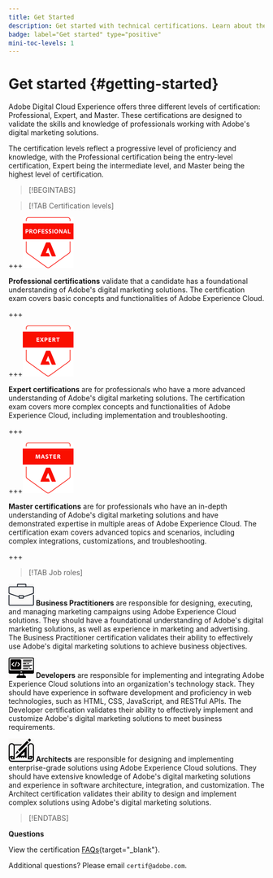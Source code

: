 ```yaml
---
title: Get Started
description: Get started with technical certifications. Learn about the program and how to navigate through our site pages.
badge: label="Get started" type="positive"
mini-toc-levels: 1
---
```


# Get started {#getting-started}

Adobe Digital Cloud Experience offers three different levels of certification: Professional, Expert, and Master. These certifications are designed to validate the skills and knowledge of professionals working with Adobe's digital marketing solutions.

The certification levels reflect a progressive level of proficiency and knowledge, with the Professional certification being the entry-level certification, Expert being the intermediate level, and Master being the highest level of certification.

>[!BEGINTABS]

>[!TAB Certification levels]

+++![Professional Badge](/help/certifications/assets/professional-badge-Xsmall.png) 

**Professional certifications** validate that a candidate has a foundational understanding of Adobe's digital marketing solutions. The certification exam covers basic concepts and functionalities of Adobe Experience Cloud.

+++

+++![Expert Badge](/help/certifications/assets/expert-badge-Xsmall.png)    

**Expert certifications** are for professionals who have a more advanced understanding of Adobe's digital marketing solutions. The certification exam covers more complex concepts and functionalities of Adobe Experience Cloud, including implementation and troubleshooting.

+++

+++![Master Badge](/help/certifications/assets/master-badge-Xsmall.png)     

**Master certifications** are for professionals who have an in-depth understanding of Adobe's digital marketing solutions and have demonstrated expertise in multiple areas of Adobe Experience Cloud. The certification exam covers advanced topics and scenarios, including complex integrations, customizations, and troubleshooting.

+++

>[!TAB Job roles]

![Business Practitioner Badge](/help/certifications/assets/business_practitioner_blk_small.png) **Business Practitioners** are responsible for designing, executing, and managing marketing campaigns using Adobe Experience Cloud solutions. They should have a foundational understanding of Adobe's digital marketing solutions, as well as experience in marketing and advertising. The Business Practitioner certification validates their ability to effectively use Adobe's digital marketing solutions to achieve business objectives.

![Developer Badge](/help/certifications/assets/developer_blk_small.png) **Developers** are responsible for implementing and integrating Adobe Experience Cloud solutions into an organization's technology stack. They should have experience in software development and proficiency in web technologies, such as HTML, CSS, JavaScript, and RESTful APIs. The Developer certification validates their ability to effectively implement and customize Adobe's digital marketing solutions to meet business requirements.

![Architect Badge](/help/certifications/assets/architect_blk_small.png)    **Architects** are responsible for designing and implementing enterprise-grade solutions using Adobe Experience Cloud solutions. They should have extensive knowledge of Adobe's digital marketing solutions and experience in software architecture, integration, and customization. The Architect certification validates their ability to design and implement complex solutions using Adobe's digital marketing solutions.

>[!ENDTABS]

**Questions**

View the certification [FAQs](https://solutionpartners.adobe.com/solution-partners/training_and_certification/certification/certification_faq.html#){target="_blank"}.

Additional questions? Please email `certif@adobe.com`.


